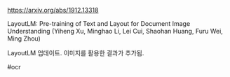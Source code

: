 https://arxiv.org/abs/1912.13318

LayoutLM: Pre-training of Text and Layout for Document Image
  Understanding (Yiheng Xu, Minghao Li, Lei Cui, Shaohan Huang, Furu Wei, Ming Zhou)

LayoutLM 업데이트. 이미지를 활용한 결과가 추가됨.

#ocr